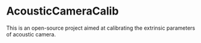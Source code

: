 # AcousticCameraCalib
This is an open-source project aimed at calibrating the extrinsic parameters of acoustic camera.
